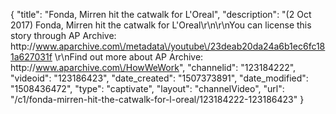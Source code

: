 {
    "title": "Fonda, Mirren hit the catwalk for L'Oreal",
    "description": "(2 Oct 2017) Fonda, Mirren hit the catwalk for L'Oreal\r\n\r\nYou can license this story through AP Archive: http:\/\/www.aparchive.com\/metadata\/youtube\/23deab20da24a6b1ec6fc181a627031f \r\nFind out more about AP Archive: http:\/\/www.aparchive.com\/HowWeWork",
    "channelid": "123184222",
    "videoid": "123186423",
    "date_created": "1507373891",
    "date_modified": "1508436472",
    "type": "captivate",
    "layout": "channelVideo",
    "url": "\/c1\/fonda-mirren-hit-the-catwalk-for-l-oreal\/123184222-123186423"
}
